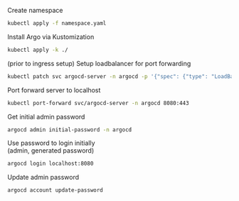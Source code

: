 
Create namespace
```bash
kubectl apply -f namespace.yaml
```

Install Argo via Kustomization
```bash
kubectl apply -k ./
```



(prior to ingress setup) Setup loadbalancer for port forwarding  
```bash
kubectl patch svc argocd-server -n argocd -p '{"spec": {"type": "LoadBalancer"}}'
```

Port forward server to localhost  
```bash
kubectl port-forward svc/argocd-server -n argocd 8080:443
```


Get initial admin password  
```bash
argocd admin initial-password -n argocd
```

Use password to login initially  
(admin, generated password)  
```bash
argocd login localhost:8080
```

Update admin password
```bash
argocd account update-password
```